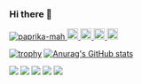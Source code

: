 ### Hi there 👋

<!--
**paprika-mah/paprika-mah** is a ✨ _special_ ✨ repository because its `README.md` (this file) appears on your GitHub profile.

Here are some ideas to get you started:

- 🔭 I’m currently working on ...
- 🌱 I’m currently learning ...
- 👯 I’m looking to collaborate on ...
- 🤔 I’m looking for help with ...
- 💬 Ask me about ...
- 📫 How to reach me: ...
- 😄 Pronouns: ...
- ⚡ Fun fact: ...
-->

<p align="left">
  <a href="https://github.com/paprika-mah/paprika-mah/">
    <img src="https://komarev.com/ghpvc/?username=paprika-mah" alt="paprika-mah" />
  </a>
  <a href="http://twitter.com/MahPaprika">
    <img height="20" src="https://img.shields.io/twitter/follow/MahPaprika?label=Twitter&logo=twitter&style=flat" />
  </a>
  <a href="https://github.com/paprika-mah">
    <img height="20" src="https://img.shields.io/github/followers/paprika-mah?label=follow&logo=github&style=flat" />
  </a>
  <a href="http://qiita.com/paprika-mah">
    <img height="20" src="https://qiita-badge.apiapi.app/s/paprika-mah/posts.svg" />
  </a>
  <//qiita.com/paprika-mah">
    <img height="20" src="https://qiita-badge.apiapi.app/s/paprika-mah/contributions.svg" />
  </a>
</p>

[![trophy](https://github-profile-trophy.vercel.app/?username=paprika-mah&theme=onedark&rank=-C,-B)](https://github.com/ryo-ma/github-profile-trophy)
[![Anurag's GitHub stats](https://github-readme-stats.vercel.app/api?username=paprika-mah&count_private=true&show_icons=true&theme=tokyonight)](https://github.com/anuraghazra/github-readme-stats)

  
[![](https://raw.githubusercontent.com/paprika-mah/paprika-mah/main/profile-summary-card-output/tokyonight/0-profile-details.svg)](https://github.com/vn7n24fzkq/github-profile-summary-cards)
[![](https://raw.githubusercontent.com/paprika-mah/paprika-mah/main/profile-summary-card-output/tokyonight/1-repos-per-language.svg)](https://github.com/vn7n24fzkq/github-profile-summary-cards) [![](https://raw.githubusercontent.com/paprika-mah/paprika-mah/main/profile-summary-card-output/tokyonight/2-most-commit-language.svg)](https://github.com/vn7n24fzkq/github-profile-summary-cards)
[![](https://raw.githubusercontent.com/paprika-mah/paprika-mah/main/profile-summary-card-output/tokyonight/3-stats.svg)](https://github.com/vn7n24fzkq/github-profile-summary-cards) [![](https://raw.githubusercontent.com/paprika-mah/paprika-mah/main/profile-summary-card-output/tokyonight/4-productive-time.svg)](https://github.com/vn7n24fzkq/github-profile-summary-cards)
